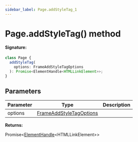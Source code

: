 ```yaml
---
sidebar_label: Page.addStyleTag_1
---
```


# Page.addStyleTag() method

#### Signature:

```typescript
class Page {
  addStyleTag(
    options: FrameAddStyleTagOptions
  ): Promise<ElementHandle<HTMLLinkElement>>;
}
```

## Parameters

| Parameter | Type                                                              | Description |
| --------- | ----------------------------------------------------------------- | ----------- |
| options   | [FrameAddStyleTagOptions](./puppeteer.frameaddstyletagoptions.md) |             |

**Returns:**

Promise&lt;[ElementHandle](./puppeteer.elementhandle.md)&lt;HTMLLinkElement&gt;&gt;

